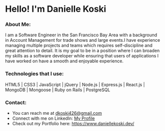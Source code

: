 # Hello! I'm Danielle Koski

### About Me:

I am a Software Engineer in the San Francisco Bay Area with a background in Account Management for trade shows and large events.I have experience managing multiple projects and teams which requires self-discipline and great attention to detail. It is my goal to be in a position where I can broaden my skills as a software developer while ensuring that users of applications I have worked on have a smooth and enjoyable experience.

### Technologies that I use:

HTML5 | CSS3 | JavaScript | jQuery | Node.js | Express.js | React.js | MongoDB | Mongoose | Ruby on Rails | PostgreSQL

### Contact:

- You can reach me at dkoski426@gmail.com
- Connect with me on LinkedIn: [My Profile](https://www.linkedin.com/in/danielle-koski/)
- Check out my Portfolio here: https://www.daniellekoski.dev/
